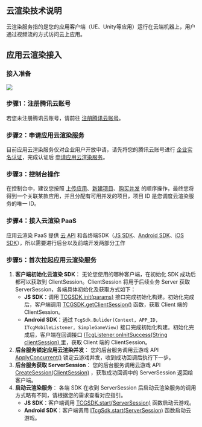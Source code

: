## 云渲染技术说明
云渲染服务指的是您的应用客户端（UE、Unity等应用）运行在云端机器上，用户通过视频流的方式访问云上应用。

## 应用云渲染接入
### 接入准备
![](https://qcloudimg.tencent-cloud.cn/raw/a63a79b840a28f3a858b291b1fbe2b0c.png)

[](id:step1)

### 步骤1：注册腾讯云账号
若您未注册腾讯云账号，请前往 [注册腾讯云账号](https://cloud.tencent.com/register?s_url=https%3A%2F%2Fcloud.tencent.com%2F)。

[](id:step2)
### 步骤2：申请应用云渲染服务
目前应用云渲染服务仅对企业用户开放申请，请先将您的腾讯云账号进行 [企业实名认证](https://cloud.tencent.com/document/product/378/10496)，完成认证后 [申请应用云渲染服务](https://cloud.tencent.com/apply/p/ombzi6237bn)。

[](id:step3)
### 步骤3：控制台操作
在控制台中，建议您按照 [上传应用](https://cloud.tencent.com/document/product/1547/72368)、[新建项目](https://cloud.tencent.com/document/product/1547/72372)、[购买并发](https://cloud.tencent.com/document/product/1547/72367) 的顺序操作，最终您将得到一个关联某款应用，并且分配有可用并发的项目，项目 ID 是您调度云渲染服务的唯一 ID。

[](id:step4)
### 步骤4：接入云渲染 PaaS
应用云渲染 PaaS 提供 [云 API](https://cloud.tencent.com/document/product/1547/72821) 和各终端SDK（[JS SDK](https://cloud.tencent.com/document/product/1547/72693)、[Android SDK](https://cloud.tencent.com/document/product/1547/72697)、[iOS SDK](https://cloud.tencent.com/document/product/1547/72702)），所以需要进行后台以及前端开发两部分工作

[](id:step5)

### 步骤5：首次拉起应用云渲染服务

1. **客户端初始化云渲染 SDK**：
无论您使用的哪种客户端，在初始化 SDK 成功后都可以获取到 ClientSession。ClientSession 将用于后续业务 Server 获取 ServerSession，各端具体初始化及获取方式如下：
   - **JS SDK**：调用 [TCGSDK.init(params)](https://cloud.tencent.com/document/product/1547/72694#TCGSDK.init(params)) 接口完成初始化构建。初始化完成后，客户端调用 [TCGSDK.getClientSession()](https://cloud.tencent.com/document/product/1162/46134#tcgsdk.getclientsession()) 函数，获取 Client 端的 ClientSession。
   - **Android SDK**：通过 `TcgSdk.Bulider(Context, APP_ID, ITcgMobileListener, SimpleGameView)` 接口完成初始化构建。初始化完成后，客户端在回调接口 [ITcgListener.onInitSuccess(String clientSession) ](https://cloud.tencent.com/document/product/1547/72698#ITcgListener.onInitSuccess(clientSession))里，获取 Client 端的 ClientSession。
2. **后台服务锁定应用云渲染并发**：
您的后台服务调用云游戏 API [ApplyConcurrent()](https://cloud.tencent.com/document/product/1547/72827) 锁定云游戏并发，收到成功回调后执行下一步。
3. **后台服务获取 ServerSession**：
您的后台服务调用云游戏 API [CreateSession(ClientSession)](https://cloud.tencent.com/document/product/1547/72826) ，获取成功回调中的 ServerSession 返回给客户端。
4. **启动云渲染服务**：
各端 SDK 在收到 ServerSession 后启动云渲染服务的调用方式略有不同，请根据您的需求查看对应指引。
   - **JS SDK**：客户端调用 [TCGSDK.start(ServerSession)](https://cloud.tencent.com/document/product/1547/72694#tcgsdk.start(serversession)) 函数启动云游戏。
   - **Android SDK**：客户端调用 [ITcgSdk.start(ServerSession)](https://cloud.tencent.com/document/product/1547/72698#ITcgSdk.start(ServerSession)) 函数启动云游戏。

